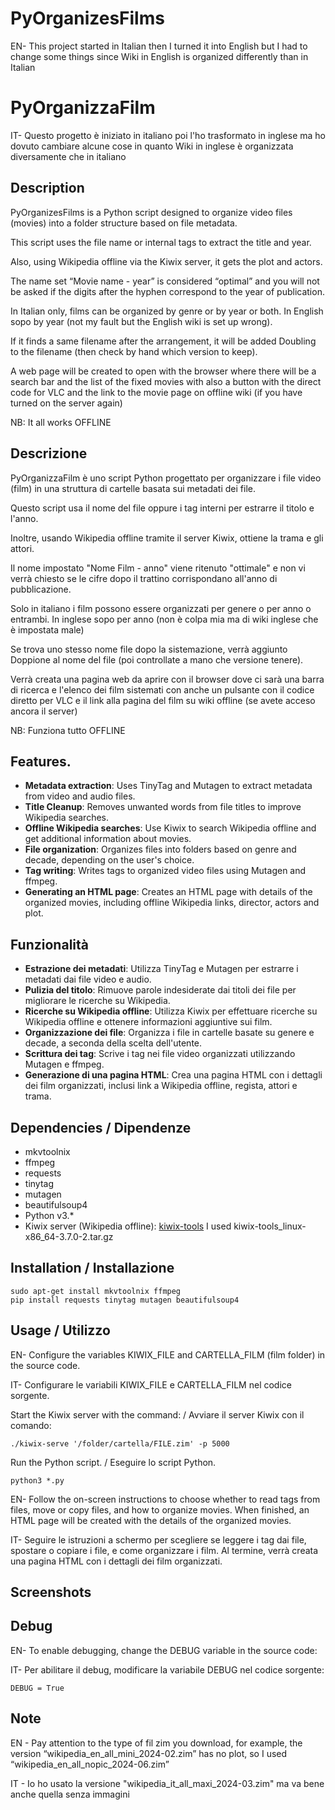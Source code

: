 # PyOrganizesFilms
EN- This project started in Italian then I turned it into English but I had to change some things since Wiki in English is organized differently than in Italian
# PyOrganizzaFilm
IT- Questo progetto è iniziato in italiano poi l'ho trasformato in inglese ma ho dovuto cambiare alcune cose in quanto Wiki in inglese è organizzata diversamente che in italiano

## Description

PyOrganizesFilms is a Python script designed to organize video files (movies) into a folder structure based on file metadata. 

This script uses the file name or internal tags to extract the title and year. 

Also, using Wikipedia offline via the Kiwix server, it gets the plot and actors.

The name set “Movie name - year” is considered “optimal” and you will not be asked if the digits after the hyphen correspond to the year of publication.

In Italian only, films can be organized by genre or by year or both. In English sopo by year (not my fault but the English wiki is set up wrong).

If it finds a same filename after the arrangement, it will be added Doubling to the filename (then check by hand which version to keep).

A web page will be created to open with the browser where there will be a search bar and the list of the fixed movies with also a button with the direct code for VLC and the link to the movie page on offline wiki (if you have turned on the server again)

NB: It all works OFFLINE

## Descrizione

PyOrganizzaFilm è uno script Python progettato per organizzare i file video (film) in una struttura di cartelle basata sui metadati dei file. 

Questo script usa il nome del file oppure i tag interni per estrarre il titolo e l'anno. 

Inoltre, usando Wikipedia offline tramite il server Kiwix, ottiene la trama e gli attori.

Il nome impostato "Nome Film - anno" viene ritenuto "ottimale" e non vi verrà chiesto se le cifre dopo il trattino corrispondano all'anno di pubblicazione.

Solo in italiano i film possono essere organizzati per genere o per anno o entrambi. In inglese sopo per anno (non è colpa mia ma di wiki inglese che è impostata male)

Se trova uno stesso nome file dopo la sistemazione, verrà aggiunto Doppione al nome del file (poi controllate a mano che versione tenere).

Verrà creata una pagina web da aprire con il browser dove ci sarà una barra di ricerca e l'elenco dei film sistemati con anche un pulsante con il codice diretto per VLC e il link alla pagina del film su wiki offline (se avete acceso ancora il server)

NB: Funziona tutto OFFLINE

## Features.

- **Metadata extraction**: Uses TinyTag and Mutagen to extract metadata from video and audio files.
- **Title Cleanup**: Removes unwanted words from file titles to improve Wikipedia searches.
- **Offline Wikipedia searches**: Use Kiwix to search Wikipedia offline and get additional information about movies.
- **File organization**: Organizes files into folders based on genre and decade, depending on the user's choice.
- **Tag writing**: Writes tags to organized video files using Mutagen and ffmpeg.
- **Generating an HTML page**: Creates an HTML page with details of the organized movies, including offline Wikipedia links, director, actors and plot.
  
## Funzionalità

- **Estrazione dei metadati**: Utilizza TinyTag e Mutagen per estrarre i metadati dai file video e audio.
- **Pulizia del titolo**: Rimuove parole indesiderate dai titoli dei file per migliorare le ricerche su Wikipedia.
- **Ricerche su Wikipedia offline**: Utilizza Kiwix per effettuare ricerche su Wikipedia offline e ottenere informazioni aggiuntive sui film.
- **Organizzazione dei file**: Organizza i file in cartelle basate su genere e decade, a seconda della scelta dell'utente.
- **Scrittura dei tag**: Scrive i tag nei file video organizzati utilizzando Mutagen e ffmpeg.
- **Generazione di una pagina HTML**: Crea una pagina HTML con i dettagli dei film organizzati, inclusi link a Wikipedia offline, regista, attori e trama.

## Dependencies / Dipendenze

- mkvtoolnix
- ffmpeg
- requests
- tinytag
- mutagen
- beautifulsoup4
- Python v3.*
- Kiwix server (Wikipedia offline): [kiwix-tools](https://download.kiwix.org/release/kiwix-tools/) I used kiwix-tools_linux-x86_64-3.7.0-2.tar.gz

## Installation / Installazione

    sudo apt-get install mkvtoolnix ffmpeg
    pip install requests tinytag mutagen beautifulsoup4 

## Usage / Utilizzo

EN- Configure the variables KIWIX_FILE and CARTELLA_FILM (film folder) in the source code.

IT- Configurare le variabili KIWIX_FILE e CARTELLA_FILM nel codice sorgente.

Start the Kiwix server with the command: / Avviare il server Kiwix con il comando:

    ./kiwix-serve '/folder/cartella/FILE.zim' -p 5000

Run the Python script. / Eseguire lo script Python.

    python3 *.py 
    
 EN- Follow the on-screen instructions to choose whether to read tags from files, move or copy files, and how to organize movies.
  When finished, an HTML page will be created with the details of the organized movies.
  
 IT- Seguire le istruzioni a schermo per scegliere se leggere i tag dai file, spostare o copiare i file, e come organizzare i film.
  Al termine, verrà creata una pagina HTML con i dettagli dei film organizzati.

## Screenshots

## Debug
EN- To enable debugging, change the DEBUG variable in the source code:

IT- Per abilitare il debug, modificare la variabile DEBUG nel codice sorgente:

    DEBUG = True

## Note
EN - Pay attention to the type of fil zim you download, for example, the version “wikipedia_en_all_mini_2024-02.zim” has no plot, so I used “wikipedia_en_all_nopic_2024-06.zim”

IT - Io ho usato la versione "wikipedia_it_all_maxi_2024-03.zim" ma va bene anche quella senza immagini
